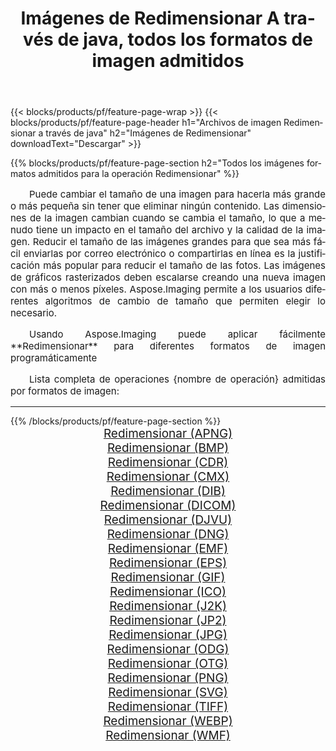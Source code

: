 ﻿---
title: Imágenes de Redimensionar A través de java, todos los formatos de imagen admitidos 
weight: 3920
url: /es/java/resize 
lang: es
langdirlevel: 2
locales: zh-hans,ja,it,ru,de,es,fr,nl,id,lt,pl,pt,vi,tr,ko,zh-hant,ar,hi,th,sv,cs,uk,he
description: Usando Aspose.Imaging puede fácilmente Redimensionar imágenes a través de java
---

{{< blocks/products/pf/feature-page-wrap >}}
{{< blocks/products/pf/feature-page-header h1="Archivos de imagen Redimensionar a través de java" h2="Imágenes de Redimensionar" downloadText="Descargar" >}}


{{% blocks/products/pf/feature-page-section  h2="Todos los imágenes formatos admitidos para la operación Redimensionar" %}}
<p align="justify" style="text-indent:2em;font-size:15px;">
Puede cambiar el tamaño de una imagen para hacerla más grande o más pequeña sin tener que eliminar ningún contenido. Las dimensiones de la imagen cambian cuando se cambia el tamaño, lo que a menudo tiene un impacto en el tamaño del archivo y la calidad de la imagen. Reducir el tamaño de las imágenes grandes para que sea más fácil enviarlas por correo electrónico o compartirlas en línea es la justificación más popular para reducir el tamaño de las fotos. Las imágenes de gráficos rasterizados deben escalarse creando una nueva imagen con más o menos píxeles. Aspose.Imaging permite a los usuarios diferentes algoritmos de cambio de tamaño que permiten elegir lo necesario.
</p>
<p align="justify" style="text-indent:2em;font-size:15px;">
Usando Aspose.Imaging puede aplicar fácilmente **Redimensionar** para diferentes formatos de imagen programáticamente
</p>
<p align="justify" style="text-indent:2em;font-size:15px;">
Lista completa de operaciones {nombre de operación} admitidas por formatos de imagen:
</p>
<hr/>
{{% /blocks/products/pf/feature-page-section %}}
<div class="container-fluid productfamilypage bg-gray">
    <div class="convertypes bg-gray agp-content section">
        <div class="container">
		<div class="row other-converters" style="gap: 10px;font-size: 19px;text-align:center;">
		    <div class='col-md-2 other-converter remove-lp remove-rp'><a href="/imaging/es/java/resize/apng" style="padding:15px;">Redimensionar (APNG)</a></div><div class='col-md-2 other-converter remove-lp remove-rp'><a href="/imaging/es/java/resize/bmp" style="padding:15px;">Redimensionar (BMP)</a></div><div class='col-md-2 other-converter remove-lp remove-rp'><a href="/imaging/es/java/resize/cdr" style="padding:15px;">Redimensionar (CDR)</a></div><div class='col-md-2 other-converter remove-lp remove-rp'><a href="/imaging/es/java/resize/cmx" style="padding:15px;">Redimensionar (CMX)</a></div><div class='col-md-2 other-converter remove-lp remove-rp'><a href="/imaging/es/java/resize/dib" style="padding:15px;">Redimensionar (DIB)</a></div><div class='col-md-2 other-converter remove-lp remove-rp'><a href="/imaging/es/java/resize/dicom" style="padding:15px;">Redimensionar (DICOM)</a></div><div class='col-md-2 other-converter remove-lp remove-rp'><a href="/imaging/es/java/resize/djvu" style="padding:15px;">Redimensionar (DJVU)</a></div><div class='col-md-2 other-converter remove-lp remove-rp'><a href="/imaging/es/java/resize/dng" style="padding:15px;">Redimensionar (DNG)</a></div><div class='col-md-2 other-converter remove-lp remove-rp'><a href="/imaging/es/java/resize/emf" style="padding:15px;">Redimensionar (EMF)</a></div><div class='col-md-2 other-converter remove-lp remove-rp'><a href="/imaging/es/java/resize/eps" style="padding:15px;">Redimensionar (EPS)</a></div><div class='col-md-2 other-converter remove-lp remove-rp'><a href="/imaging/es/java/resize/gif" style="padding:15px;">Redimensionar (GIF)</a></div><div class='col-md-2 other-converter remove-lp remove-rp'><a href="/imaging/es/java/resize/ico" style="padding:15px;">Redimensionar (ICO)</a></div><div class='col-md-2 other-converter remove-lp remove-rp'><a href="/imaging/es/java/resize/j2k" style="padding:15px;">Redimensionar (J2K)</a></div><div class='col-md-2 other-converter remove-lp remove-rp'><a href="/imaging/es/java/resize/jp2" style="padding:15px;">Redimensionar (JP2)</a></div><div class='col-md-2 other-converter remove-lp remove-rp'><a href="/imaging/es/java/resize/jpg" style="padding:15px;">Redimensionar (JPG)</a></div><div class='col-md-2 other-converter remove-lp remove-rp'><a href="/imaging/es/java/resize/odg" style="padding:15px;">Redimensionar (ODG)</a></div><div class='col-md-2 other-converter remove-lp remove-rp'><a href="/imaging/es/java/resize/otg" style="padding:15px;">Redimensionar (OTG)</a></div><div class='col-md-2 other-converter remove-lp remove-rp'><a href="/imaging/es/java/resize/png" style="padding:15px;">Redimensionar (PNG)</a></div><div class='col-md-2 other-converter remove-lp remove-rp'><a href="/imaging/es/java/resize/svg" style="padding:15px;">Redimensionar (SVG)</a></div><div class='col-md-2 other-converter remove-lp remove-rp'><a href="/imaging/es/java/resize/tiff" style="padding:15px;">Redimensionar (TIFF)</a></div><div class='col-md-2 other-converter remove-lp remove-rp'><a href="/imaging/es/java/resize/webp" style="padding:15px;">Redimensionar (WEBP)</a></div><div class='col-md-2 other-converter remove-lp remove-rp'><a href="/imaging/es/java/resize/wmf" style="padding:15px;">Redimensionar (WMF)</a></div>
                </div>
        </div>
    </div>
</div>
<br/>
